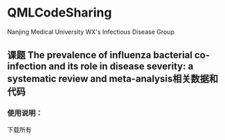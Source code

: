 # QMLCodeSharing
Nanjing Medical University WX's Infectious Disease Group
## 课题 The prevalence of influenza bacterial co-infection and its role in disease severity: a systematic review and meta-analysis相关数据和代码
### 使用说明：
下载所有
